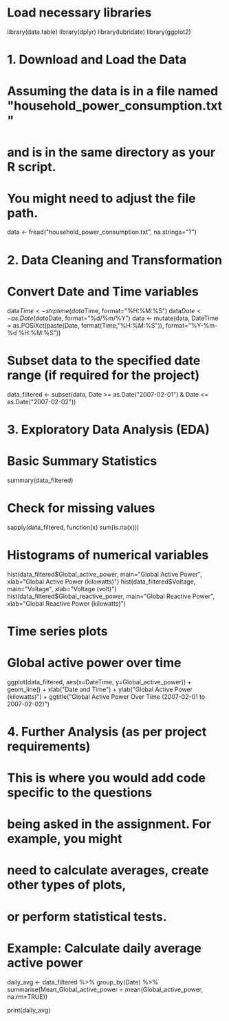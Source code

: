 # Load necessary libraries
library(data.table)
library(dplyr)
library(lubridate)
library(ggplot2)

# 1. Download and Load the Data
# Assuming the data is in a file named "household_power_consumption.txt"
# and is in the same directory as your R script.
# **You might need to adjust the file path.**
data <- fread("household_power_consumption.txt", na.strings="?")

# 2. Data Cleaning and Transformation

# Convert Date and Time variables
data$Time <- strptime(data$Time, format="%H:%M:%S")
data$Date <- as.Date(data$Date, format="%d/%m/%Y")
data <- mutate(data, DateTime = as.POSIXct(paste(Date, format(Time,"%H:%M:%S")), format="%Y-%m-%d %H:%M:%S"))


# Subset data to the specified date range (if required for the project)
data_filtered <- subset(data, Date >= as.Date("2007-02-01") & Date <= as.Date("2007-02-02"))

# 3. Exploratory Data Analysis (EDA)

# Basic Summary Statistics
summary(data_filtered)

# Check for missing values
sapply(data_filtered, function(x) sum(is.na(x)))

# Histograms of numerical variables
hist(data_filtered$Global_active_power, main="Global Active Power", xlab="Global Active Power (kilowatts)")
hist(data_filtered$Voltage, main="Voltage", xlab="Voltage (volt)")
hist(data_filtered$Global_reactive_power, main="Global Reactive Power", xlab="Global Reactive Power (kilowatts)")

# Time series plots
# Global active power over time
ggplot(data_filtered, aes(x=DateTime, y=Global_active_power)) +
  geom_line() +
  xlab("Date and Time") +
  ylab("Global Active Power (kilowatts)") +
  ggtitle("Global Active Power Over Time (2007-02-01 to 2007-02-02)")

# 4.  Further Analysis (as per project requirements)
#  This is where you would add code specific to the questions
#  being asked in the assignment.  For example, you might
#  need to calculate averages, create other types of plots,
#  or perform statistical tests.

# Example: Calculate daily average active power
daily_avg <- data_filtered %>%
  group_by(Date) %>%
  summarise(Mean_Global_active_power = mean(Global_active_power, na.rm=TRUE))

print(daily_avg)
